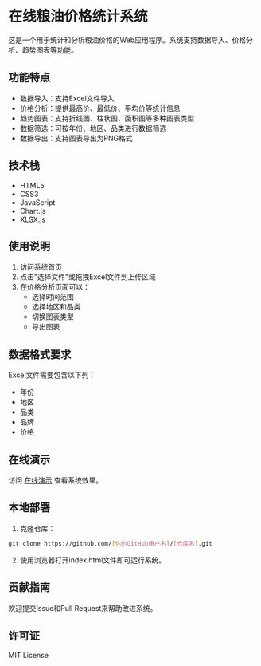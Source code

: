 # 在线粮油价格统计系统

这是一个用于统计和分析粮油价格的Web应用程序。系统支持数据导入、价格分析、趋势图表等功能。

## 功能特点

- 数据导入：支持Excel文件导入
- 价格分析：提供最高价、最低价、平均价等统计信息
- 趋势图表：支持折线图、柱状图、面积图等多种图表类型
- 数据筛选：可按年份、地区、品类进行数据筛选
- 数据导出：支持图表导出为PNG格式

## 技术栈

- HTML5
- CSS3
- JavaScript
- Chart.js
- XLSX.js

## 使用说明

1. 访问系统首页
2. 点击"选择文件"或拖拽Excel文件到上传区域
3. 在价格分析页面可以：
   - 选择时间范围
   - 选择地区和品类
   - 切换图表类型
   - 导出图表

## 数据格式要求

Excel文件需要包含以下列：
- 年份
- 地区
- 品类
- 品牌
- 价格

## 在线演示

访问 [在线演示](https://[你的GitHub用户名].github.io/[仓库名]) 查看系统效果。

## 本地部署

1. 克隆仓库：
```bash
git clone https://github.com/[你的GitHub用户名]/[仓库名].git
```

2. 使用浏览器打开index.html文件即可运行系统。

## 贡献指南

欢迎提交Issue和Pull Request来帮助改进系统。

## 许可证

MIT License 